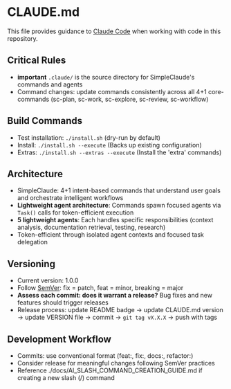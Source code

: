 # CLAUDE.md

This file provides guidance to [Claude Code](https://github.com/anthropics/claude-code) when working with code in this repository.

## Critical Rules

- **important** `.claude/` is the source directory for SimpleClaude's commands and agents
- Command changes: update commands consistently across all 4+1 core-commands (sc-plan, sc-work, sc-explore, sc-review, sc-workflow)

## Build Commands

- Test installation: `./install.sh` (dry-run by default)
- Install: `./install.sh --execute` (Backs up existing configuration)
- Extras: `./install.sh --extras --execute` (Install the 'extra' commands)

## Architecture

- SimpleClaude: 4+1 intent-based commands that understand user goals and orchestrate intelligent workflows
- **Lightweight agent architecture**: Commands spawn focused agents via `Task()` calls for token-efficient execution
- **5 lightweight agents**: Each handles specific responsibilities (context analysis, documentation retrieval, testing, research)
- Token-efficient through isolated agent contexts and focused task delegation

## Versioning

- Current version: 1.0.0
- Follow [SemVer](https://semver.org/): fix = patch, feat = minor, breaking = major
- **Assess each commit: does it warrant a release?** Bug fixes and new features should trigger releases
- Release process: update README badge → update CLAUDE.md version → update VERSION file → commit → `git tag vX.X.X` → push with tags

## Development Workflow

- Commits: use conventional format (feat:, fix:, docs:, refactor:)
- Consider release for meaningful changes following SemVer practices
- Reference ./docs/AI_SLASH_COMMAND_CREATION_GUIDE.md if creating a new slash (/) command
